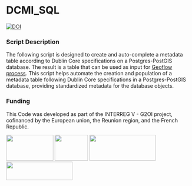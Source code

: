 # DCMI_SQL
[![DOI](https://zenodo.org/badge/DOI/10.5281/zenodo.10057312.svg)](https://doi.org/10.5281/zenodo.10057312)

### Script Description

The following script is designed to create and auto-complete a metadata table according to Dublin Core specifications on a Postgres-PostGIS database.
The result is a table that can be used as input for [Geoflow process](https://github.com/r-geoflow/geoflow).
This script helps automate the creation and population of a metadata table following Dublin Core specifications in a Postgres-PostGIS database, providing standardized metadata for the database objects.


### Funding
This Code was developed as part of the INTERREG V - G2OI project, cofinanced by the European union, the Reunion region, and the French Republic.

<div  style="float:left;">
	<img height=70  width=128  src="https://upload.wikimedia.org/wikipedia/commons/b/b7/Flag_of_Europe.svg">
	<img height=70  width=90 src="https://upload.wikimedia.org/wikipedia/fr/thumb/2/22/Republique-francaise-logo.svg/512px-Republique-francaise-logo.svg.png?20201008150502"   >
	<img height=70  width=180  src="https://upload.wikimedia.org/wikipedia/fr/3/3b/Logolareunion.png">
	<img height=50  width=180  src="https://regionreunion.com/IMG/jpg/interreg_vi_fr.jpg">
</div>
<br>
